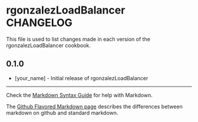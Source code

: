 rgonzalezLoadBalancer CHANGELOG
===============================

This file is used to list changes made in each version of the rgonzalezLoadBalancer cookbook.

0.1.0
-----
- [your_name] - Initial release of rgonzalezLoadBalancer

- - -
Check the [Markdown Syntax Guide](http://daringfireball.net/projects/markdown/syntax) for help with Markdown.

The [Github Flavored Markdown page](http://github.github.com/github-flavored-markdown/) describes the differences between markdown on github and standard markdown.
